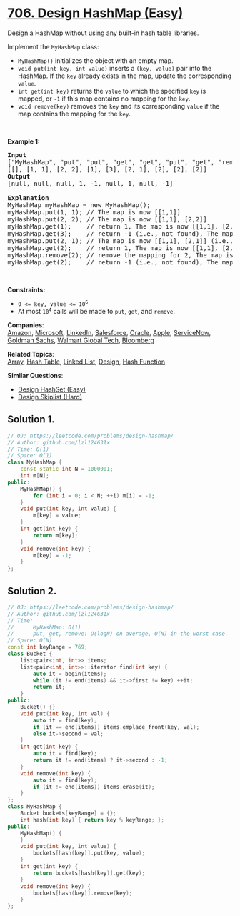 # [706. Design HashMap (Easy)](https://leetcode.com/problems/design-hashmap/)

<p>Design a HashMap without using any built-in hash table libraries.</p>

<p>Implement the <code>MyHashMap</code> class:</p>

<ul>
	<li><code>MyHashMap()</code> initializes the object with an empty map.</li>
	<li><code>void put(int key, int value)</code> inserts a <code>(key, value)</code> pair into the HashMap. If the <code>key</code> already exists in the map, update the corresponding <code>value</code>.</li>
	<li><code>int get(int key)</code> returns the <code>value</code> to which the specified <code>key</code> is mapped, or <code>-1</code> if this map contains no mapping for the <code>key</code>.</li>
	<li><code>void remove(key)</code> removes the <code>key</code> and its corresponding <code>value</code> if the map contains the mapping for the <code>key</code>.</li>
</ul>

<p>&nbsp;</p>
<p><strong>Example 1:</strong></p>

<pre><strong>Input</strong>
["MyHashMap", "put", "put", "get", "get", "put", "get", "remove", "get"]
[[], [1, 1], [2, 2], [1], [3], [2, 1], [2], [2], [2]]
<strong>Output</strong>
[null, null, null, 1, -1, null, 1, null, -1]

<strong>Explanation</strong>
MyHashMap myHashMap = new MyHashMap();
myHashMap.put(1, 1); // The map is now [[1,1]]
myHashMap.put(2, 2); // The map is now [[1,1], [2,2]]
myHashMap.get(1);    // return 1, The map is now [[1,1], [2,2]]
myHashMap.get(3);    // return -1 (i.e., not found), The map is now [[1,1], [2,2]]
myHashMap.put(2, 1); // The map is now [[1,1], [2,1]] (i.e., update the existing value)
myHashMap.get(2);    // return 1, The map is now [[1,1], [2,1]]
myHashMap.remove(2); // remove the mapping for 2, The map is now [[1,1]]
myHashMap.get(2);    // return -1 (i.e., not found), The map is now [[1,1]]
</pre>

<p>&nbsp;</p>
<p><strong>Constraints:</strong></p>

<ul>
	<li><code>0 &lt;= key, value &lt;= 10<sup>6</sup></code></li>
	<li>At most <code>10<sup>4</sup></code> calls will be made to <code>put</code>, <code>get</code>, and <code>remove</code>.</li>
</ul>


**Companies**:  
[Amazon](https://leetcode.com/company/amazon), [Microsoft](https://leetcode.com/company/microsoft), [LinkedIn](https://leetcode.com/company/linkedin), [Salesforce](https://leetcode.com/company/salesforce), [Oracle](https://leetcode.com/company/oracle), [Apple](https://leetcode.com/company/apple), [ServiceNow](https://leetcode.com/company/servicenow), [Goldman Sachs](https://leetcode.com/company/goldman-sachs), [Walmart Global Tech](https://leetcode.com/company/walmart-labs), [Bloomberg](https://leetcode.com/company/bloomberg)

**Related Topics**:  
[Array](https://leetcode.com/tag/array/), [Hash Table](https://leetcode.com/tag/hash-table/), [Linked List](https://leetcode.com/tag/linked-list/), [Design](https://leetcode.com/tag/design/), [Hash Function](https://leetcode.com/tag/hash-function/)

**Similar Questions**:
* [Design HashSet (Easy)](https://leetcode.com/problems/design-hashset/)
* [Design Skiplist (Hard)](https://leetcode.com/problems/design-skiplist/)

## Solution 1.

```cpp
// OJ: https://leetcode.com/problems/design-hashmap/
// Author: github.com/lzl124631x
// Time: O(1)
// Space: O(1)
class MyHashMap {
    const static int N = 1000001;
    int m[N];
public:
    MyHashMap() {
        for (int i = 0; i < N; ++i) m[i] = -1;
    }
    void put(int key, int value) {
        m[key] = value;
    }
    int get(int key) {
        return m[key];
    }
    void remove(int key) {
        m[key] = -1;
    }
};
```

## Solution 2.

```cpp
// OJ: https://leetcode.com/problems/design-hashmap/
// Author: github.com/lzl124631x
// Time:
//		MyHashMap: O(1)
//		put, get, remove: O(logN) on average, O(N) in the worst case.
// Space: O(N)
const int keyRange = 769;
class Bucket {
    list<pair<int, int>> items;
    list<pair<int, int>>::iterator find(int key) {
        auto it = begin(items);
        while (it != end(items) && it->first != key) ++it;
        return it;
    }
public:
    Bucket() {}
    void put(int key, int val) {
        auto it = find(key);
        if (it == end(items)) items.emplace_front(key, val);
        else it->second = val;
    }
    int get(int key) {
        auto it = find(key);
        return it != end(items) ? it->second : -1;
    }
    void remove(int key) {
        auto it = find(key);
        if (it != end(items)) items.erase(it);
    }
};
class MyHashMap {
    Bucket buckets[keyRange] = {};
    int hash(int key) { return key % keyRange; };
public:
    MyHashMap() {
    }
    void put(int key, int value) {
        buckets[hash(key)].put(key, value);
    }
    int get(int key) {
        return buckets[hash(key)].get(key);
    }
    void remove(int key) {
        buckets[hash(key)].remove(key);
    }
};
```